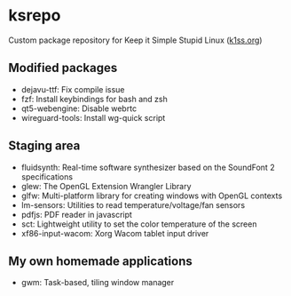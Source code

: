 # ksrepo
Custom package repository for Keep it Simple Stupid Linux ([k1ss.org](https://k1ss.org))

## Modified packages
* dejavu-ttf: Fix compile issue
* fzf: Install keybindings for bash and zsh
* qt5-webengine: Disable webrtc
* wireguard-tools: Install wg-quick script

## Staging area
* fluidsynth: Real-time software synthesizer based on the SoundFont 2 specifications
* glew: The OpenGL Extension Wrangler Library
* glfw: Multi-platform library for creating windows with OpenGL contexts
* lm-sensors: Utilities to read temperature/voltage/fan sensors
* pdfjs: PDF reader in javascript
* sct: Lightweight utility to set the color temperature of the screen
* xf86-input-wacom: Xorg Wacom tablet input driver

## My own homemade applications
* gwm: Task-based, tiling window manager
